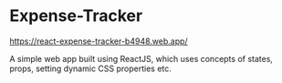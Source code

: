 # Expense-Tracker
https://react-expense-tracker-b4948.web.app/

A simple web app built using ReactJS, which uses concepts of states, props, setting dynamic CSS properties etc.
